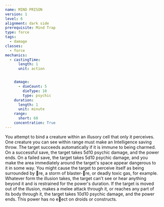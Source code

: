 ```yaml
---
name: MIND PRISON
version: 1
level: 6
alignment: dark side
prerequisite: Mind Trap
type: force
tags:
  - damage
classes:
  - force
mechanics:
  - castingTime:
      length: 1
      unit: action


    damage:
      - dieCount: 5
        dieType: 10
        type: psychic
    duration:
      length: 1
      unit: minute
    range:
      short: 60
    concentration: True
---
```

You attempt to bind a creature within an illusory cell
that only it perceives. One creature you can see within
range must make an Intelligence saving throw. The
target succeeds automatically if it is immune to being
charmed. On a successful save, the target takes 5d10
psychic damage, and the power ends. On a failed save,
the target takes 5d10 psychic damage, and you make
the area immediately around the target's space appear
dangerous to it in some way. You might cause the
target to perceive itself as being surrounded by 􀃕re, a
storm of blaster-􀃕re, or deadly toxic gas, for example.
Whatever form the illusion takes, the target can't see
or hear anything beyond it and is restrained for the
power's duration. If the target is moved out of the
illusion, makes a melee attack through it, or reaches
any part of its body through it, the target takes 10d10
psychic damage, and the power ends. This power has
no e􀃠ect on droids or constructs.

    